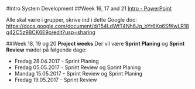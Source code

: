 #Intro System Development
##Week 16, 17 and 21
[Intro - PowerPoint](Intro_SYS_2017.pptx)

Alle skal være i grupper, skrive ind i dette Google doc: 
https://docs.google.com/document/d/154LdWtT4Nh6Jq_bYr6Kg6SfKwLR18q42C5z9BCK6E9o/edit?usp=sharing

##Week 18, 19 og 20
**Project weeks**
Der vil være **Sprint Planing** og **Sprint Review** møder på følgende dage:

* Fredag 28.04.2017 - Sprint Planing
* Fredag 05.05.2017 - Sprint Review og Sprint Planing
* Mandag 15.05.2017 - Sprint Review og Sprint Planing
* Fredag 19.05.2017 - Sprint Review
